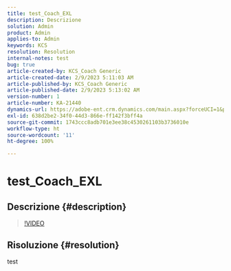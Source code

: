 ```yaml
---
title: test_Coach_EXL
description: Descrizione
solution: Admin
product: Admin
applies-to: Admin
keywords: KCS
resolution: Resolution
internal-notes: test
bug: true
article-created-by: KCS_Coach Generic
article-created-date: 2/9/2023 5:11:03 AM
article-published-by: KCS_Coach Generic
article-published-date: 2/9/2023 5:13:02 AM
version-number: 1
article-number: KA-21440
dynamics-url: https://adobe-ent.crm.dynamics.com/main.aspx?forceUCI=1&pagetype=entityrecord&etn=knowledgearticle&id=c779831f-38a8-ed11-aad1-6045bd0067ea
exl-id: 638d2be2-34f0-44d3-866e-ff142f3bff4a
source-git-commit: 1743ccc8adb701e3ee38c4530261103b3736010e
workflow-type: ht
source-wordcount: '11'
ht-degree: 100%

---
```


# test_Coach_EXL

## Descrizione {#description}



>[!VIDEO](https://video.tv.adobe.com/v/18696?quality=9&amp;learn=on)




## Risoluzione {#resolution}


test
